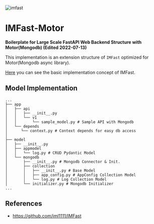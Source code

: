 ![imfast](https://user-images.githubusercontent.com/29897277/178490130-561c60cd-5e77-47c8-a5a4-239c908a1b13.png)
# IMFast-Motor
**Boilerplate for Large Scale FastAPI Web Backend Structure with Motor(Mongodb) (Edited 2022-07-13)**

This implementation is an extension structure of `IMFast` optimized for Motor(Mongodb async library).

[Here](https://github.com/iml1111/IMFast) you can see the basic implementation concept of IMFast.

## Model Implementation

```shell
...
├── app
│   ├── api
│   │   ├── __init__.py
│   │   └── v1
│   │       └── sample_model.py # Sample API with Mongodb
│   └── depends
│      └── context.py # Context depends for easy db access
│
├── model
│   ├── __init__.py
│   ├── appmodel
│   │   └── log.py # CRUD Pydantic Model
│   └── mongodb
│       ├── __init__.py # Mongodb Connector & Init.
│       ├── collection
│       │   ├── __init__.py # Base Model
│       │   ├── app_config.py # AppConfig Collection Model
│       │   └── log.py # Log Collection Model
│       └── initializer.py # Mongodb Initializer
...
```

## References

- https://github.com/iml1111/IMFast
